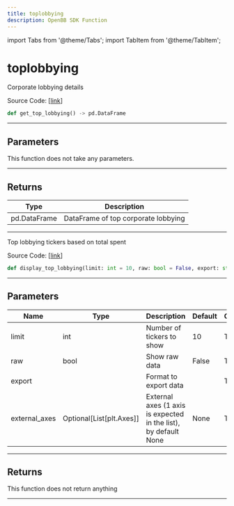 ```yaml
---
title: toplobbying
description: OpenBB SDK Function
---
```


import Tabs from '@theme/Tabs';
import TabItem from '@theme/TabItem';

# toplobbying

<Tabs>
<TabItem value="model" label="Model" default>

Corporate lobbying details

Source Code: [[link](https://github.com/OpenBB-finance/OpenBBTerminal/tree/main/openbb_terminal/stocks/government/quiverquant_model.py#L358)]

```python
def get_top_lobbying() -> pd.DataFrame
```

---

## Parameters

This function does not take any parameters.

---

## Returns

| Type | Description |
| ---- | ----------- |
| pd.DataFrame | DataFrame of top corporate lobbying |
---



</TabItem>
<TabItem value="view" label="View">

Top lobbying tickers based on total spent

Source Code: [[link](https://github.com/OpenBB-finance/OpenBBTerminal/tree/main/openbb_terminal/stocks/government/quiverquant_view.py#L622)]

```python
def display_top_lobbying(limit: int = 10, raw: bool = False, export: str = "", external_axes: Optional[List[matplotlib.axes._axes.Axes]] = None) -> None
```

---

## Parameters

| Name | Type | Description | Default | Optional |
| ---- | ---- | ----------- | ------- | -------- |
| limit | int | Number of tickers to show | 10 | True |
| raw | bool | Show raw data | False | True |
| export |  | Format to export data |  | True |
| external_axes | Optional[List[plt.Axes]] | External axes (1 axis is expected in the list), by default None | None | True |


---

## Returns

This function does not return anything

---



</TabItem>
</Tabs>